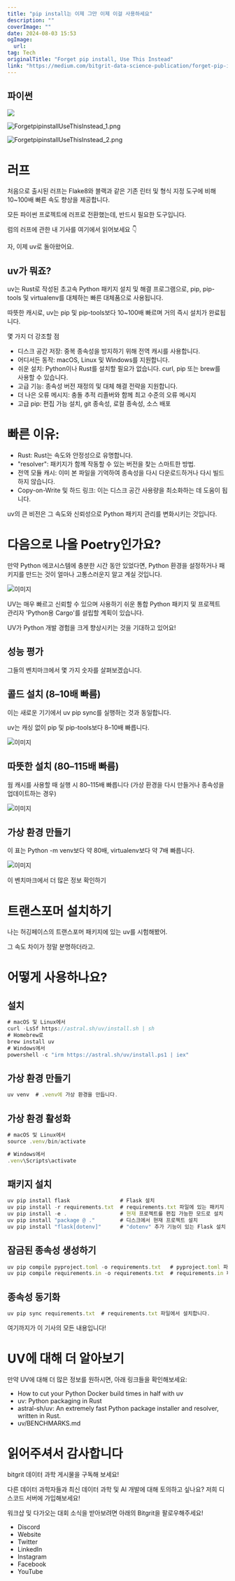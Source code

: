 ```yaml
---
title: "pip install는 이제 그만 이제 이걸 사용하세요"
description: ""
coverImage: ""
date: 2024-08-03 15:53
ogImage: 
  url: 
tag: Tech
originalTitle: "Forget pip install, Use This Instead"
link: "https://medium.com/bitgrit-data-science-publication/forget-pip-install-use-this-instead-754863c58f1e"
---
```




## 파이썬

<img src="/assets/img/ForgetpipinstallUseThisInstead_0.png" />

<div class="content-ad"></div>

![ForgetpipinstallUseThisInstead_1.png](/assets/img/ForgetpipinstallUseThisInstead_1.png)

![ForgetpipinstallUseThisInstead_2.png](/assets/img/ForgetpipinstallUseThisInstead_2.png)

<div class="content-ad"></div>

# 러프

처음으로 출시된 러프는 Flake8와 블랙과 같은 기존 린터 및 형식 지정 도구에 비해 10~100배 빠른 속도 향상을 제공합니다.

모든 파이썬 프로젝트에 러프로 전환했는데, 반드시 필요한 도구입니다.

럼의 러프에 관한 내 기사를 여기에서 읽어보세요 👇

<div class="content-ad"></div>

자, 이제 uv로 돌아왔어요.

## uv가 뭐죠?

uv는 Rust로 작성된 초고속 Python 패키지 설치 및 해결 프로그램으로, pip, pip-tools 및 virtualenv를 대체하는 빠른 대체품으로 사용됩니다.

따뜻한 캐시로, uv는 pip 및 pip-tools보다 10~100배 빠르며 거의 즉시 설치가 완료됩니다.

<div class="content-ad"></div>

몇 가지 더 강조할 점

- 디스크 공간 저장: 중복 종속성을 방지하기 위해 전역 캐시를 사용합니다.
- 어디서든 동작: macOS, Linux 및 Windows를 지원합니다.
- 쉬운 설치: Python이나 Rust를 설치할 필요가 없습니다. curl, pip 또는 brew를 사용할 수 있습니다.
- 고급 기능: 종속성 버전 재정의 및 대체 해결 전략을 지원합니다.
- 더 나은 오류 메시지: 충돌 추적 리졸버와 함께 최고 수준의 오류 메시지
- 고급 pip: 편집 가능 설치, git 종속성, 로컬 종속성, 소스 배포

# 빠른 이유:

- Rust: Rust는 속도와 안정성으로 유명합니다.
- "resolver": 패키지가 함께 작동할 수 있는 버전을 찾는 스마트한 방법.
- 전역 모듈 캐시: 이미 본 파일을 기억하여 종속성을 다시 다운로드하거나 다시 빌드하지 않습니다.
- Copy-on-Write 및 하드 링크: 이는 디스크 공간 사용량을 최소화하는 데 도움이 됩니다.

<div class="content-ad"></div>

uv의 큰 비전은 그 속도와 신뢰성으로 Python 패키지 관리를 변화시키는 것입니다.

# 다음으로 나올 Poetry인가요?

만약 Python 에코시스템에 충분한 시간 동안 있었다면, Python 환경을 설정하거나 패키지를 만드는 것이 얼마나 고통스러운지 알고 계실 것입니다.

![이미지](/assets/img/ForgetpipinstallUseThisInstead_3.png)

<div class="content-ad"></div>

UV는 매우 빠르고 신뢰할 수 있으며 사용하기 쉬운 통합 Python 패키지 및 프로젝트 관리자 'Python용 Cargo'를 설립할 계획이 있습니다.

UV가 Python 개발 경험을 크게 향상시키는 것을 기대하고 있어요!

## 성능 평가

그들의 벤치마크에서 몇 가지 숫자를 살펴보겠습니다.

<div class="content-ad"></div>

## 콜드 설치 (8–10배 빠름)

이는 새로운 기기에서 uv pip sync를 실행하는 것과 동일합니다.

uv는 캐싱 없이 pip 및 pip-tools보다 8–10배 빠릅니다.

![이미지](/assets/img/ForgetpipinstallUseThisInstead_4.png)

<div class="content-ad"></div>

## 따뜻한 설치 (80–115배 빠름)

웜 캐시를 사용할 때 실행 시 80–115배 빠릅니다 (가상 환경을 다시 만들거나 종속성을 업데이트하는 경우)

![이미지](/assets/img/ForgetpipinstallUseThisInstead_5.png)

## 가상 환경 만들기

<div class="content-ad"></div>

이 표는 Python -m venv보다 약 80배, virtualenv보다 약 7배 빠릅니다.

![이미지](/assets/img/ForgetpipinstallUseThisInstead_6.png)

이 벤치마크에서 더 많은 정보 확인하기

# 트랜스포머 설치하기

<div class="content-ad"></div>

나는 허깅페이스의 트랜스포머 패키지에 있는 uv를 시험해봤어.

그 속도 차이가 정말 분명하더라고.

# 어떻게 사용하나요?

## 설치

<div class="content-ad"></div>

```js
# macOS 및 Linux에서
curl -LsSf https://astral.sh/uv/install.sh | sh
# Homebrew로
brew install uv
# Windows에서
powershell -c "irm https://astral.sh/uv/install.ps1 | iex"
```

## 가상 환경 만들기

```js
uv venv  # .venv에 가상 환경을 만듭니다.
```

## 가상 환경 활성화

<div class="content-ad"></div>

```js
# macOS 및 Linux에서
source .venv/bin/activate

# Windows에서
.venv\Scripts\activate
```

## 패키지 설치

```js
uv pip install flask                # Flask 설치
uv pip install -r requirements.txt  # requirements.txt 파일에 있는 패키지 설치
uv pip install -e .                 # 현재 프로젝트를 편집 가능한 모드로 설치
uv pip install "package @ ."        # 디스크에서 현재 프로젝트 설치
uv pip install "flask[dotenv]"      # "dotenv" 추가 기능이 있는 Flask 설치
```

## 잠금된 종속성 생성하기

<div class="content-ad"></div>

```js
uv pip compile pyproject.toml -o requirements.txt   # pyproject.toml 파일을 읽습니다.
uv pip compile requirements.in -o requirements.txt  # requirements.in 파일을 읽습니다.
```

## 종속성 동기화

```js
uv pip sync requirements.txt  # requirements.txt 파일에서 설치합니다.
```

여기까지가 이 기사의 모든 내용입니다!

<div class="content-ad"></div>

# UV에 대해 더 알아보기

만약 UV에 대해 더 많은 정보를 원하시면, 아래 링크들을 확인해보세요:

- How to cut your Python Docker build times in half with uv
- uv: Python packaging in Rust
- astral-sh/uv: An extremely fast Python package installer and resolver, written in Rust.
- uv/BENCHMARKS.md

# 읽어주셔서 감사합니다

<div class="content-ad"></div>

bitgrit 데이터 과학 게시물을 구독해 보세요!

다른 데이터 과학자들과 최신 데이터 과학 및 AI 개발에 대해 토의하고 싶나요? 저희 디스코드 서버에 가입해보세요!

워크샵 및 다가오는 대회 소식을 받아보려면 아래의 Bitgrit을 팔로우해주세요!

- Discord
- Website
- Twitter
- LinkedIn
- Instagram
- Facebook
- YouTube
